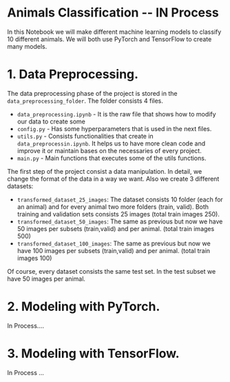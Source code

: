 # Animals Classification -- IN Process

In this Notebook we will make different machine learning models to classify 10 different animals. We will both use PyTorch and TensorFlow to create many models.
# 1. Data Preprocessing.
The data preprocessing phase of the project is stored in the `data_preprocessing_folder`. The folder consists 4 files.
* `data_preprocessing.ipynb`  - It is the raw file that shows how to modify our data to create some
* `config.py` - Has some hyperparameters that is used in the next files.
* `utils.py` - Consists functionalities that create in `data_preprocessin.ipynb`. It helps us to have more clean code and improve it or maintain bases on the necessaries of every project.
* `main.py` - Main functions that executes some of the utils functions.

The first step of the project consist a data manipulation. In detail, we change the format of the data in a way we want. Also we create 3 different datasets:
- `transformed_dataset_25_images`: The dataset consists 10 folder (each for an animal) and for every animal two more folders (train, valid). Both training and validation sets consists 25 images (total train images 250).
- `transformed_dataset_50_images`: The same as previous but now we have 50 images per subsets (train,valid) and per animal. (total train images 500)
- `transformed_dataset_100_images`: The same as previous but now we have 100 images per subsets (train,valid) and per animal. (total train images 100)

Of course, every dataset consists the same test set. In the test subset we have 50 images per animal.

# 2. Modeling with PyTorch.
In Process....


# 3. Modeling with TensorFlow.
In Process ... 
